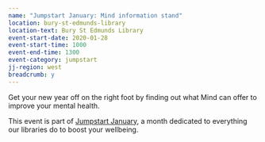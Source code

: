 ```yaml
---
name: "Jumpstart January: Mind information stand"
location: bury-st-edmunds-library
location-text: Bury St Edmunds Library
event-start-date: 2020-01-28
event-start-time: 1000
event-end-time: 1300
event-category: jumpstart
jj-region: west
breadcrumb: y
---
```


Get your new year off on the right foot by finding out what Mind can offer to improve your mental health.

This event is part of [Jumpstart January](/jumpstart-january/), a month dedicated to everything our libraries do to boost your wellbeing.
